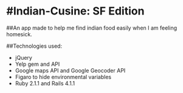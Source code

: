 #Indian-Cusine: SF Edition
=====
##An app made to help me find indian food easily when I am feeling homesick.

##Technologies used:
* jQuery
* Yelp gem and API
* Google maps API and Google Geocoder API
* Figaro to hide environmental variables
* Ruby 2.1.1 and Rails 4.1.1


